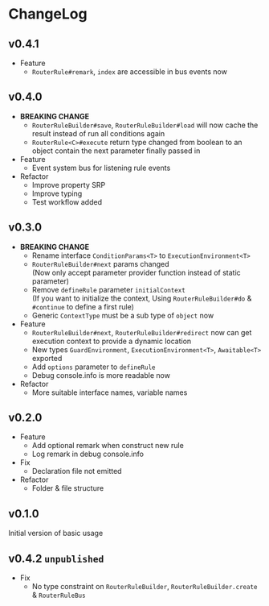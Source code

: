 # ChangeLog

## v0.4.1
- Feature
    - `RouterRule#remark`, `index` are accessible in bus events now
## v0.4.0
- **BREAKING CHANGE**
    - `RouterRuleBuilder#save`, `RouterRuleBuilder#load` will now cache the result instead of run all conditions again
    - `RouterRule<C>#execute` return type changed from boolean to an object contain the next parameter finally passed in
- Feature
    - Event system bus for listening rule events
- Refactor
    - Improve property SRP
    - Improve typing
    - Test workflow added
## v0.3.0
- **BREAKING CHANGE**
    - Rename interface `ConditionParams<T>` to `ExecutionEnvironment<T>`
    - `RouterRuleBuilder#next` params changed  
        (Now only accept parameter provider function instead of static parameter)
    - Remove `defineRule` parameter `initialContext`  
        (If you want to initialize the context, Using `RouterRuleBuilder#do` & `#continue` to define a first rule)
    - Generic `ContextType` must be a sub type of `object` now
- Feature
    - `RouterRuleBuilder#next`, `RouterRuleBuilder#redirect` now can get execution context to provide a dynamic location
    - New types `GuardEnvironment`, `ExecutionEnvironment<T>`, `Awaitable<T>` exported
    - Add `options` parameter to `defineRule`
    - Debug console.info is more readable now
- Refactor
    - More suitable interface names, variable names
## v0.2.0
- Feature
    - Add optional remark when construct new rule
    - Log remark in debug console.info
- Fix
    - Declaration file not emitted
- Refactor
    - Folder & file structure

## v0.1.0
Initial version of basic usage



## v0.4.2 `unpublished`
- Fix
    - No type constraint on `RouterRuleBuilder`, `RouterRuleBuilder.create` & `RouterRuleBus`